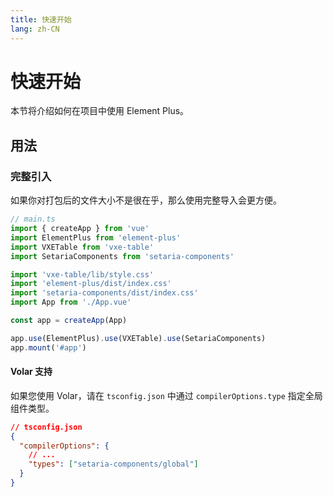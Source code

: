 ```yaml
---
title: 快速开始
lang: zh-CN
---
```


# 快速开始

本节将介绍如何在项目中使用 Element Plus。

## 用法

### 完整引入

如果你对打包后的文件大小不是很在乎，那么使用完整导入会更方便。

```typescript
// main.ts
import { createApp } from 'vue'
import ElementPlus from 'element-plus'
import VXETable from 'vxe-table'
import SetariaComponents from 'setaria-components'

import 'vxe-table/lib/style.css'
import 'element-plus/dist/index.css'
import 'setaria-components/dist/index.css'
import App from './App.vue'

const app = createApp(App)

app.use(ElementPlus).use(VXETable).use(SetariaComponents)
app.mount('#app')
```

#### Volar 支持

如果您使用 Volar，请在 `tsconfig.json` 中通过 `compilerOptions.type` 指定全局组件类型。

```json
// tsconfig.json
{
  "compilerOptions": {
    // ...
    "types": ["setaria-components/global"]
  }
}
```
